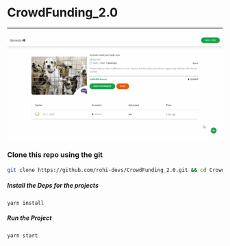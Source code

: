 # CrowdFunding_2.0
----
<img src="./screenshots/1.gif" />

### Clone this repo using the git 

```sh
git clone https://github.com/rohi-devs/CrowdFunding_2.0.git && cd CrowdFunding_2.0 
```
##### Install the Deps for the projects
``` 
yarn install 
```
##### Run the Project 
```
yarn start
```
